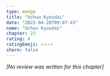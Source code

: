```yaml
---
type: manga
title: "Uchuu Kyoudai"
date: "2023-04-20T09:07:43"
name: "Uchuu Kyoudai"
chapter: 23
rating: 4
ratingEmoji: ⭐️⭐️⭐️⭐️
share: false
---
```


_[No review was written for this chapter]_
